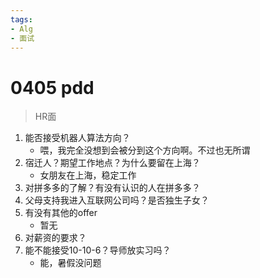 ```yaml
---
tags:
- Alg
- 面试
---
```


# 0405 pdd

> HR面

1. 能否接受机器人算法方向？
    - 喂，我完全没想到会被分到这个方向啊。不过也无所谓
2. 宿迁人？期望工作地点？为什么要留在上海？
    - 女朋友在上海，稳定工作
3. 对拼多多的了解？有没有认识的人在拼多多？
4. 父母支持我进入互联网公司吗？是否独生子女？
5. 有没有其他的offer
    - 暂无
6. 对薪资的要求？
7. 能不能接受10-10-6？导师放实习吗？
    - 能，暑假没问题
